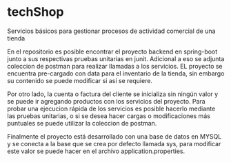 # techShop
Servicios básicos para gestionar procesos de actividad comercial de una tienda


En el repositorio es posible encontrar el proyecto backend en spring-boot junto a sus respectivas pruebas unitarias en junit.
Adicional a eso se adjunta coleccion de postman para realizar llamadas a los servicios. EL proyecto se encuentra pre-cargado con data para el inventario de la tienda,
sin embargo su contenido se puede modificar si así se requiere.

Por otro lado, la cuenta o factura del cliente se inicializa sin ningún valor y se puede ir agregando productos con los servicios del proyecto. Para probar una ejecucion
rápida de los servicios es posible hacerlo mediante las pruebas unitarias, o si se desea hacer cargas o modificaciones más puntuales se puede utilizar la coleccion de postman.

Finalmente el proyecto está desarrollado con una base de datos en MYSQL y se conecta a la base que se crea por defecto llamada sys, para modificar este valor se puede hacer en el archivo
application.properties.

